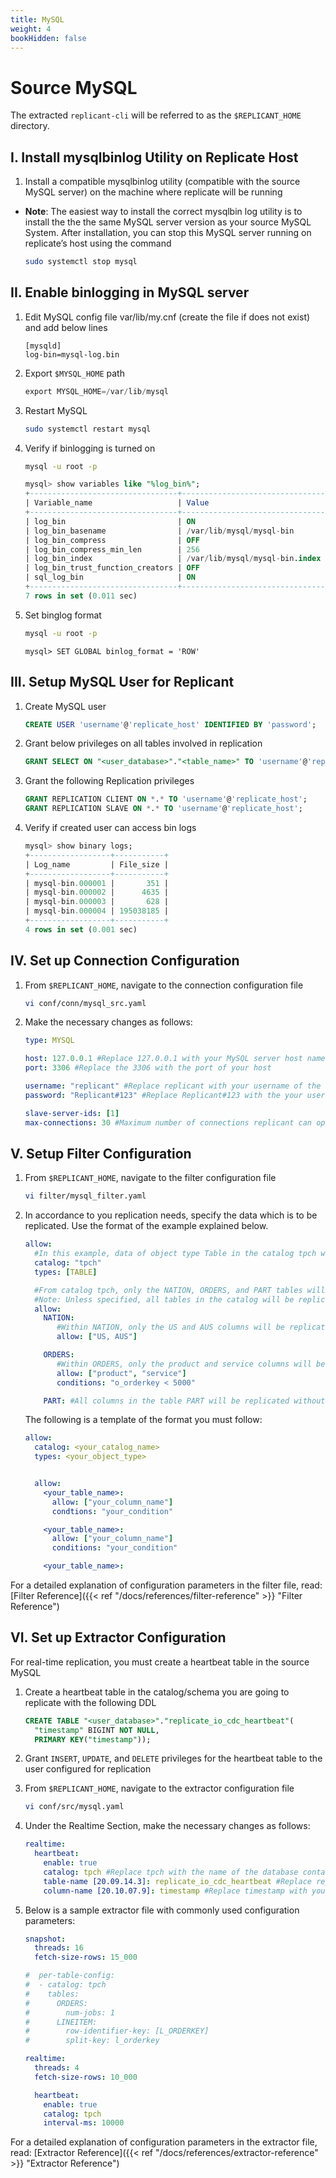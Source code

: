 ```yaml
---
title: MySQL
weight: 4
bookHidden: false
---
```

# Source MySQL

The extracted `replicant-cli` will be referred to as the `$REPLICANT_HOME` directory.

## I. Install mysqlbinlog Utility on Replicate Host

1. Install a compatible mysqlbinlog utility (compatible with the source MySQL server) on the machine where replicate will be running
  * **Note**: The easiest way to install the correct mysqlbin log utility is to install the the the same MySQL server version as your source MySQL System. After installation, you can stop this MySQL server running on replicate’s host using the command
    ```BASH
    sudo systemctl stop mysql
    ```

## II. Enable binlogging in MySQL server

1. Edit MySQL config file var/lib/my.cnf (create the file if does not exist) and add below lines
    ```SHELL
    [mysqld]
    log-bin=mysql-log.bin
    ```
2. Export `$MYSQL_HOME` path
    ```SQL
    export MYSQL_HOME=/var/lib/mysql
    ```
3. Restart MySQL
    ```BASH
    sudo systemctl restart mysql
    ```
4. Verify if binlogging is turned on
    ```BASH
    mysql -u root -p
    ```
    ```SQL
    mysql> show variables like "%log_bin%";
    +---------------------------------+--------------------------------+
    | Variable_name                   | Value                          |
    +---------------------------------+--------------------------------+
    | log_bin                         | ON                             |
    | log_bin_basename                | /var/lib/mysql/mysql-bin       |
    | log_bin_compress                | OFF                            |
    | log_bin_compress_min_len        | 256                            |
    | log_bin_index                   | /var/lib/mysql/mysql-bin.index |
    | log_bin_trust_function_creators | OFF                            |
    | sql_log_bin                     | ON                             |
    +---------------------------------+--------------------------------+
    7 rows in set (0.011 sec)
    ```
5. Set binglog format
    ```BASH
    mysql -u root -p
    ```
    ```MYSQL
    mysql> SET GLOBAL binlog_format = 'ROW'
    ```

## III. Setup MySQL User for Replicant
1.	Create MySQL user
    ```SQL
    CREATE USER 'username'@'replicate_host' IDENTIFIED BY 'password';
    ```
2.	Grant below privileges on all tables involved in replication
    ```SQL
    GRANT SELECT ON "<user_database>"."<table_name>" TO 'username'@'replicate_host';
    ```
3.	Grant the following Replication privileges
    ```SQL
    GRANT REPLICATION CLIENT ON *.* TO 'username'@'replicate_host';
    GRANT REPLICATION SLAVE ON *.* TO 'username'@'replicate_host';
    ```
4.	Verify if created user can access bin logs
    ```SQL
    mysql> show binary logs;
    +------------------+-----------+
    | Log_name         | File_size |
    +------------------+-----------+
    | mysql-bin.000001 |       351 |
    | mysql-bin.000002 |      4635 |
    | mysql-bin.000003 |       628 |
    | mysql-bin.000004 | 195038185 |
    +------------------+-----------+
    4 rows in set (0.001 sec)
    ```

## IV. Set up Connection Configuration

1. From ```$REPLICANT_HOME```, navigate to the connection configuration file
    ```BASH
    vi conf/conn/mysql_src.yaml
    ```

2. Make the necessary changes as follows:
    ```YAML
    type: MYSQL

    host: 127.0.0.1 #Replace 127.0.0.1 with your MySQL server host name
    port: 3306 #Replace the 3306 with the port of your host

    username: "replicant" #Replace replicant with your username of the user that connects to your MySQL server
    password: "Replicant#123" #Replace Replicant#123 with the your user's password

    slave-server-ids: [1]
    max-connections: 30 #Maximum number of connections replicant can open in MySQL
    ```

## V. Setup Filter Configuration

1. From ```$REPLICANT_HOME```, navigate to the filter configuration file
    ```BASH
    vi filter/mysql_filter.yaml
    ```

2. In accordance to you replication needs, specify the data which is to be replicated. Use the format of the example explained below.  

    ```yaml
    allow:
      #In this example, data of object type Table in the catalog tpch will be replicated
      catalog: "tpch"
      types: [TABLE]

      #From catalog tpch, only the NATION, ORDERS, and PART tables will be replicated.
      #Note: Unless specified, all tables in the catalog will be replicated
      allow:
        NATION:
           #Within NATION, only the US and AUS columns will be replicated
           allow: ["US, AUS"]

        ORDERS:  
           #Within ORDERS, only the product and service columns will be replicated as long as they meet the condition o_orderkey < 5000
           allow: ["product", "service"]
           conditions: "o_orderkey < 5000"

        PART: #All columns in the table PART will be replicated without any predicates
    ```

    The following is a template of the format you must follow:

    ```YAML
    allow:
      catalog: <your_catalog_name>
      types: <your_object_type>


      allow:
        <your_table_name>:
          allow: ["your_column_name"]
          condtions: "your_condition"

        <your_table_name>:  
          allow: ["your_column_name"]
          conditions: "your_condition"

        <your_table_name>:
    ```
For a detailed explanation of configuration parameters in the filter file, read: [Filter Reference]({{< ref "/docs/references/filter-reference" >}} "Filter Reference")

## VI. Set up Extractor Configuration

For real-time replication, you must create a heartbeat table in the source MySQL

1. Create a heartbeat table in the catalog/schema you are going to replicate with the following DDL
   ```SQL
   CREATE TABLE "<user_database>"."replicate_io_cdc_heartbeat"(
     "timestamp" BIGINT NOT NULL,
     PRIMARY KEY("timestamp"));
   ```

2. Grant ```INSERT```, ```UPDATE```, and ```DELETE``` privileges for the heartbeat table to the user configured for replication

3. From ```$REPLICANT_HOME```, navigate to the extractor configuration file
   ```BASH
   vi conf/src/mysql.yaml
   ```
4. Under the Realtime Section, make the necessary changes as follows:
    ```YAML
    realtime:
      heartbeat:
        enable: true
        catalog: tpch #Replace tpch with the name of the database containing your heartbeat table
        table-name [20.09.14.3]: replicate_io_cdc_heartbeat #Replace replicate_io_cdc_heartbeat with your heartbeat table's name if applicable
        column-name [20.10.07.9]: timestamp #Replace timestamp with your heartbeat table's column name if applicable
    ```
5. Below is a sample extractor file with commonly used configuration parameters:
    ```YAML
    snapshot:
      threads: 16
      fetch-size-rows: 15_000

    #  per-table-config:
    #  - catalog: tpch
    #    tables:
    #      ORDERS:
    #        num-jobs: 1
    #      LINEITEM:
    #        row-identifier-key: [L_ORDERKEY]
    #        split-key: l_orderkey

    realtime:
      threads: 4
      fetch-size-rows: 10_000

      heartbeat:
        enable: true
        catalog: tpch
        interval-ms: 10000
    ```
For a detailed explanation of configuration parameters in the extractor file, read: [Extractor Reference]({{< ref "/docs/references/extractor-reference" >}} "Extractor Reference")
